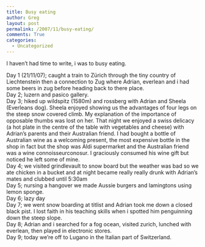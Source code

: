 ```yaml
---
title: Busy eating
author: Greg
layout: post
permalink: /2007/11/busy-eating/
comments: True
categories:
  - Uncategorized
---
```

I haven&#8217;t had time to write, i was to busy eating.

Day 1 (21/11/07); caught a train to Zürich through the tiny country of Liechtenstein then a connection to Zug where Adrian, everlean and i had some beers in zug before heading back to there place.  
Day 2; luzern and pasico gallery.  
Day 3; hiked up wildspitz (1580m) and rossberg with Adrian and Sheela (Everleans dog). Sheela enjoyed showing us the advantages of four legs on the steep snow covered climb. My explanation of the importance of opposable thumbs was lost on her. That night we enjoyed a swiss delicacy (a hot plate in the centre of the table with vegetables and cheese) with Adrian&#8217;s parents and their Australian friend. I had bought a bottle of Australian wine as a welcoming present, the most expensive bottle in the shop in fact but the shop was Aldi supermarket and the Australian friend was a wine connoisseurconosur. I graciously consumed his wine gift but noticed he left some of mine.  
Day 4; we visited grindlevault to snow board but the weather was bad so we ate chicken in a bucket and at night became really really drunk with Adrian&#8217;s mates and clubbed until 5:30am  
Day 5; nursing a hangover we made Aussie burgers and lamingtons using lemon sponge.  
Day 6; lazy day  
Day 7; we went snow boarding at titlist and Adrian took me down a closed black pist. I lost faith in his teaching skills when i spotted him penguinning down the steep slope.  
Day 8; Adrian and i searched for a fog ocean, visited zurich, lunched with everlean, then played in electronic stores.  
Day 9; today we&#8217;re off to Lugano in the Italian part of Switzerland.